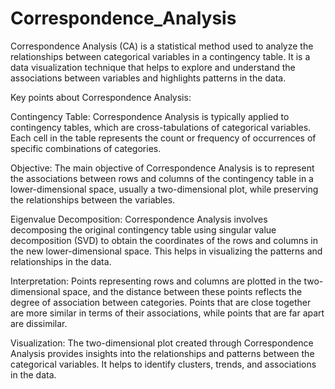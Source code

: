 # Correspondence_Analysis

Correspondence Analysis (CA) is a statistical method used to analyze the relationships between categorical variables in a contingency table. It is a data visualization technique that helps to explore and understand the associations between variables and highlights patterns in the data.

Key points about Correspondence Analysis:

Contingency Table: Correspondence Analysis is typically applied to contingency tables, which are cross-tabulations of categorical variables. Each cell in the table represents the count or frequency of occurrences of specific combinations of categories.

Objective: The main objective of Correspondence Analysis is to represent the associations between rows and columns of the contingency table in a lower-dimensional space, usually a two-dimensional plot, while preserving the relationships between the variables.

Eigenvalue Decomposition: Correspondence Analysis involves decomposing the original contingency table using singular value decomposition (SVD) to obtain the coordinates of the rows and columns in the new lower-dimensional space. This helps in visualizing the patterns and relationships in the data.

Interpretation: Points representing rows and columns are plotted in the two-dimensional space, and the distance between these points reflects the degree of association between categories. Points that are close together are more similar in terms of their associations, while points that are far apart are dissimilar.

Visualization: The two-dimensional plot created through Correspondence Analysis provides insights into the relationships and patterns between the categorical variables. It helps to identify clusters, trends, and associations in the data.
